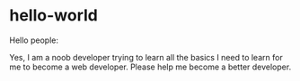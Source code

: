 # hello-world

Hello people:

Yes, I am a noob developer trying to learn all the basics I need to learn for me to become a web developer.
Please help me become a better developer. 
